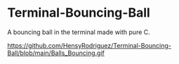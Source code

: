 # Terminal-Bouncing-Ball
A bouncing ball in the terminal made with pure C.


https://github.com/HensyRodriguez/Terminal-Bouncing-Ball/blob/main/Balls_Bouncing.gif
